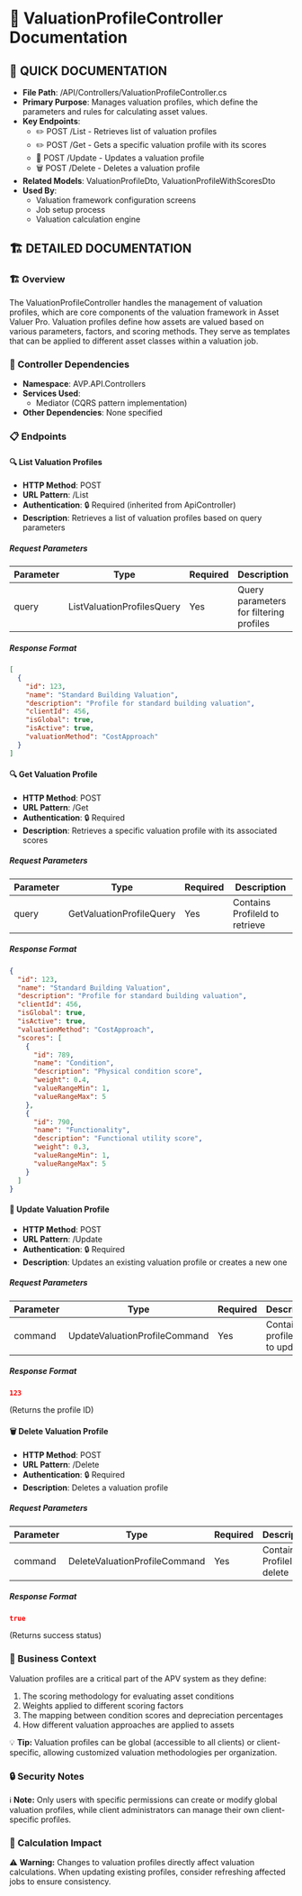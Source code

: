 # 🧮 ValuationProfileController Documentation

## 🧮 QUICK DOCUMENTATION
- **File Path**: /API/Controllers/ValuationProfileController.cs
- **Primary Purpose**: Manages valuation profiles, which define the parameters and rules for calculating asset values.
- **Key Endpoints**: 
  - ✏️ POST /List - Retrieves list of valuation profiles
  - ✏️ POST /Get - Gets a specific valuation profile with its scores
  - 🔄 POST /Update - Updates a valuation profile
  - 🗑️ POST /Delete - Deletes a valuation profile
- **Related Models**: ValuationProfileDto, ValuationProfileWithScoresDto
- **Used By**: 
  - Valuation framework configuration screens
  - Job setup process
  - Valuation calculation engine

## 🏗️ DETAILED DOCUMENTATION

### 🏗️ Overview
The ValuationProfileController handles the management of valuation profiles, which are core components of the valuation framework in Asset Valuer Pro. Valuation profiles define how assets are valued based on various parameters, factors, and scoring methods. They serve as templates that can be applied to different asset classes within a valuation job.

### 🔧 Controller Dependencies
- **Namespace**: AVP.API.Controllers
- **Services Used**: 
  - Mediator (CQRS pattern implementation)
- **Other Dependencies**: None specified

### 📋 Endpoints

#### 🔍 List Valuation Profiles
- **HTTP Method**: POST
- **URL Pattern**: /List
- **Authentication**: 🔒 Required (inherited from ApiController)
- **Description**: Retrieves a list of valuation profiles based on query parameters

##### Request Parameters
| Parameter | Type | Required | Description |
|-----------|------|----------|-------------|
| query | ListValuationProfilesQuery | Yes | Query parameters for filtering profiles |

##### Response Format
```json
[
  {
    "id": 123,
    "name": "Standard Building Valuation",
    "description": "Profile for standard building valuation",
    "clientId": 456,
    "isGlobal": true,
    "isActive": true,
    "valuationMethod": "CostApproach"
  }
]
```

#### 🔍 Get Valuation Profile
- **HTTP Method**: POST
- **URL Pattern**: /Get
- **Authentication**: 🔒 Required
- **Description**: Retrieves a specific valuation profile with its associated scores

##### Request Parameters
| Parameter | Type | Required | Description |
|-----------|------|----------|-------------|
| query | GetValuationProfileQuery | Yes | Contains ProfileId to retrieve |

##### Response Format
```json
{
  "id": 123,
  "name": "Standard Building Valuation",
  "description": "Profile for standard building valuation",
  "clientId": 456,
  "isGlobal": true,
  "isActive": true,
  "valuationMethod": "CostApproach",
  "scores": [
    {
      "id": 789,
      "name": "Condition",
      "description": "Physical condition score",
      "weight": 0.4,
      "valueRangeMin": 1,
      "valueRangeMax": 5
    },
    {
      "id": 790,
      "name": "Functionality",
      "description": "Functional utility score",
      "weight": 0.3,
      "valueRangeMin": 1,
      "valueRangeMax": 5
    }
  ]
}
```

#### 🔄 Update Valuation Profile
- **HTTP Method**: POST
- **URL Pattern**: /Update
- **Authentication**: 🔒 Required
- **Description**: Updates an existing valuation profile or creates a new one

##### Request Parameters
| Parameter | Type | Required | Description |
|-----------|------|----------|-------------|
| command | UpdateValuationProfileCommand | Yes | Contains profile data to update |

##### Response Format
```json
123
```
(Returns the profile ID)

#### 🗑️ Delete Valuation Profile
- **HTTP Method**: POST
- **URL Pattern**: /Delete
- **Authentication**: 🔒 Required
- **Description**: Deletes a valuation profile

##### Request Parameters
| Parameter | Type | Required | Description |
|-----------|------|----------|-------------|
| command | DeleteValuationProfileCommand | Yes | Contains ProfileId to delete |

##### Response Format
```json
true
```
(Returns success status)

### 📝 Business Context
Valuation profiles are a critical part of the APV system as they define:

1. The scoring methodology for evaluating asset conditions
2. Weights applied to different scoring factors
3. The mapping between condition scores and depreciation percentages
4. How different valuation approaches are applied to assets

💡 **Tip:** Valuation profiles can be global (accessible to all clients) or client-specific, allowing customized valuation methodologies per organization.

### 🔒 Security Notes
ℹ️ **Note:** Only users with specific permissions can create or modify global valuation profiles, while client administrators can manage their own client-specific profiles.

### 🧮 Calculation Impact
⚠️ **Warning:** Changes to valuation profiles directly affect valuation calculations. When updating existing profiles, consider refreshing affected jobs to ensure consistency.